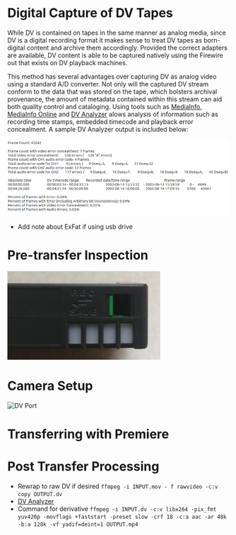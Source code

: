 # Digital Capture of DV Tapes

While DV is contained on tapes in the same manner as analog media, since DV is a digital recording format it makes sense to treat DV tapes as born-digital content and archive them accordingly. Provided the correct adapters are available, DV content is able to be captured natively using the Firewire out that exists on DV playback machines.

This method has several advantages over capturing DV as analog video using a standard A/D converter. Not only will the captured DV stream conform to the data that was stored on the tape, which bolsters archival provenance, the amount of metadata contained within this stream can aid both quality control and cataloging. Using tools such as [MediaInfo](https://mediaarea.net/en/MediaInfo), [MediaInfo Online](https://mediaarea.net/MediaInfoOnline) and [DV Analyzer](https://mediaarea.net/DVAnalyzer) alows analysis of information such as recording time stamps, embedded timecode and playback error concealment. A sample DV Analyzer output is included below:


![DV Analyzer Output](Resources/DV_Analyzer_Out.png)
* Add note about ExFat if using usb drive

# Pre-transfer Inspection
![DV Lock](Resources/DV.png)

# Camera Setup
![DV Port](Resources/DV_Port.png)

# Transferring with Premiere

# Post Transfer Processing
* Rewrap to raw DV if desired `ffmpeg -i INPUT.mov - f rawvideo -c:v copy OUTPUT.dv`
* [DV Analyzer](https://mediaarea.net/DVAnalyzer)
* Command for derivative `ffmpeg -i INPUT.dv -c:v libx264 -pix_fmt yuv420p -movflags +faststart -preset slow -crf 18 -c:a aac -ar 48k -b:a 128k -vf yadif=deint=1 OUTPUT.mp4`
